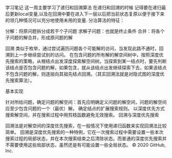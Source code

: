 学习笔记
这一周主要学习了递归和回溯算法
在递归和回溯的时候 记得要在递归最后更新local变量,以及在回溯中要在进入下一层以后把当前状态复原以便于接下来的领几种情况可以充分地使用未用的变量.
分治算法的特征：

分解：将原问题拆分成若干个子问题
求解子问题：也就是终止条件
合并：将各个子问题的解合并，形成原问题的解

回溯
类似于枚举，通过尝试遍历问题各个可能解的访问，当发现此路不通时，回溯到上一步继续尝试别的访问。 在包含问题的所有解的解空间树中，按照深度优先搜索的策略，从根结点出发深度探索解空间树。当探索到某一结点时，要先判断该结点是否包含问题的解，如果包含，就从该结点出发继续探索下去，如果该结点不包含问题的解，则逐层向其祖先结点回溯。（其实回溯法就是对隐式图的深度优先搜索算法）。

基本实现

针对所给问题，确定问题的解空间：首先应明确定义问题的解空间，问题的解空间应至少包含问题的一个（最优）解。
确定结点的扩展搜索规则。
以深度优先方式搜索解空间，并在搜索过程中用剪枝函数避免无效搜索。
回溯与深度优先搜索

回溯法是对解空间的深度优先搜索，在一般情况下使用递归函数来实现回溯法比较简单。
回溯是深度优先搜索的一种特例，它在一次搜索过程中需要设置一些本次搜索过程的局部状态，并在本次搜索结束之后清除状态。而普通的深度优先搜索并不需要使用这些局部状态，虽然还是有可能设置一些全局状态。
© 2020 GitHub, Inc.
